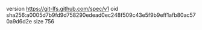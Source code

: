 version https://git-lfs.github.com/spec/v1
oid sha256:a0005d7b9fd9d758290edead0ec248f509c43e5f9b9eff1afb80ac570a9d6d2e
size 756
